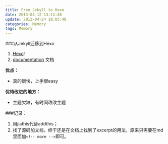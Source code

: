 ```yaml
---
title: From Jekyll to Hexo
date: 2013-04-12 13:11:40
update: 2013-04-24 18:03:40
categories: Memory
tags: Memory
---
```


###从Jekyll迁移到Hexo

1. [Hexo](http://zespia.tw/hexo)! 
2. [documentation](http://zespia.tw/hexo/docs) 文档

<!-- more -->

__优点：__

* 真的很快，上手很easy

__优待改进的地方：__

* 主题欠缺，有时间改改主题

###记录：

1. 用jiathis代替addthis；
2. 找了源码加文档，终于还是在文档上找到了excerpt的用法，原来只需要在md里面加`<!-- more -->`即可。

